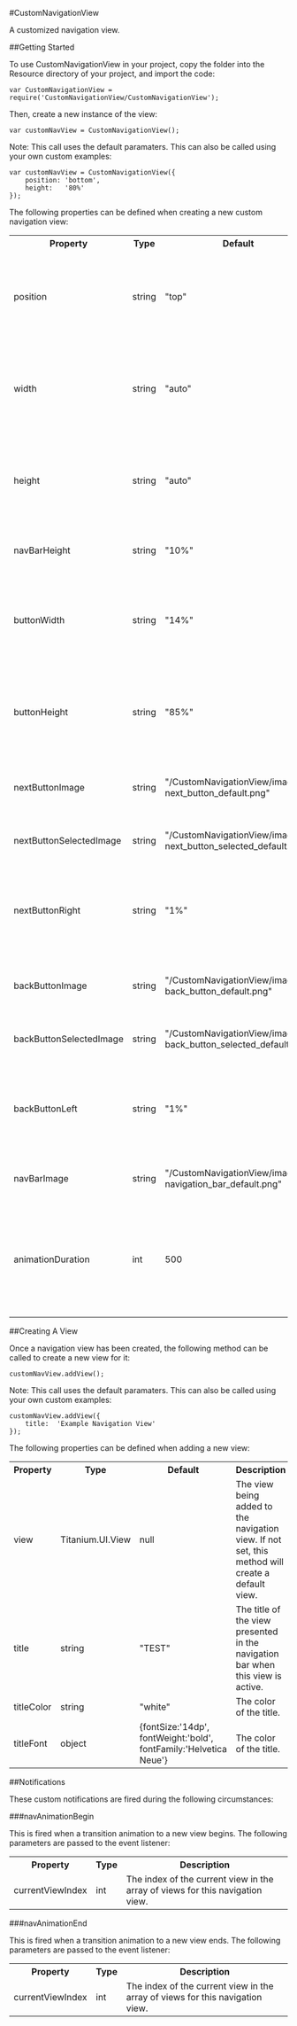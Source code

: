 #CustomNavigationView

A customized navigation view.

##Getting Started

To use CustomNavigationView in your project, copy the folder into the Resource directory of your project, and import the code:

```
var CustomNavigationView = require('CustomNavigationView/CustomNavigationView');
```

Then, create a new instance of the view:

```
var customNavView = CustomNavigationView();
```

Note: This call uses the default paramaters.  This can also be called using your own custom examples:

```
var customNavView = CustomNavigationView({
    position: 'bottom',
    height:   '80%'
});
```

The following properties can be defined when creating a new custom navigation view:

<table>
    <tr>
        <th>Property</th>
        <th>Type</th>
        <th>Default</th>
        <th>Description</th>
    </tr>
    <tr>
        <td>position</td>
        <td>string</td>
        <td>&quot;top&quot;</td>
        <td>Defines where the navigation bar will be on the view.  This can be either &quot;top&quot; or &quot;bottom&quot;</td>
    </tr>
    <tr>
        <td>width</td>
        <td>string</td>
        <td>&quot;auto&quot;</td>
        <td>Defines the width of the navigation view (and subsequently the maximum width of all its views)</td>
    </tr>
    <tr>
        <td>height</td>
        <td>string</td>
        <td>&quot;auto&quot;</td>
        <td>Defines the height of the navigation view (and subsequently the maximum height of all its views)</td>
    </tr>
    <tr>
        <td>navBarHeight</td>
        <td>string</td>
        <td>&quot;10%&quot;</td>
        <td>Defines the height of the navigation bar</td>
    </tr>
    <tr>
        <td>buttonWidth</td>
        <td>string</td>
        <td>&quot;14%&quot;</td>
        <td>Defines the button width of the back and next buttons of the navigation view</td>
    </tr>
    <tr>
        <td>buttonHeight</td>
        <td>string</td>
        <td>&quot;85%&quot;</td>
        <td>Defines the button height of the back and next buttons of the navigation view</td>
    </tr>
    <tr>
        <td>nextButtonImage</td>
        <td>string</td>
        <td>&quot;/CustomNavigationView/images/ next_button_default.png&quot;</td>
        <td>The image of the next button (normal state)</td>
    </tr>
    <tr>
        <td>nextButtonSelectedImage</td>
        <td>string</td>
        <td>&quot;/CustomNavigationView/images/ next_button_selected_default.png&quot;</td>
        <td>The image of the next button (active state)</td>
    </tr>
    <tr>
        <td>nextButtonRight</td>
        <td>string</td>
        <td>&quot;1%&quot;</td>
        <td>Defines the padding between the next button the right-end of the navigation bar</td>
    </tr>
    <tr>
        <td>backButtonImage</td>
        <td>string</td>
        <td>&quot;/CustomNavigationView/images/ back_button_default.png&quot;</td>
        <td>The image of the back button (normal state)</td>
    </tr>
    <tr>
        <td>backButtonSelectedImage</td>
        <td>string</td>
        <td>&quot;/CustomNavigationView/images/ back_button_selected_default.png&quot;</td>
        <td>The image of the back button (active state)</td>
    </tr>
    <tr>
        <td>backButtonLeft</td>
        <td>string</td>
        <td>&quot;1%&quot;</td>
        <td>Defines the padding between the back button the left-end of the navigation bar</td>
    </tr>
    <tr>
        <td>navBarImage</td>
        <td>string</td>
        <td>&quot;/CustomNavigationView/images/ navigation_bar_default.png&quot;</td>
        <td>The image of the navigation bar</td>
    </tr>
     <tr>
        <td>animationDuration</td>
        <td>int</td>
        <td>500</td>
        <td>The time is takes (in ms) for the next view to transition onto the screen when the next or back buttons are pressed</td>
    </tr>
</table>

##Creating A View

Once a navigation view has been created, the following method can be called to create a new view for it:

```
customNavView.addView();
```

Note: This call uses the default paramaters.  This can also be called using your own custom examples:

```
customNavView.addView({
    title:	'Example Navigation View'
});
```

The following properties can be defined when adding a new view:

<table>
    <tr>
        <th>Property</th>
        <th>Type</th>
        <th>Default</th>
        <th>Description</th>
    </tr>
    <tr>
        <td>view</td>
        <td>Titanium.UI.View</td>
        <td>null</td>
        <td>The view being added to the navigation view.  If not set, this method will create a default view.</td>
    </tr>
    <tr>
        <td>title</td>
        <td>string</td>
        <td>&quot;TEST&quot;</td>
        <td>The title of the view presented in the navigation bar when this view is active.</td>
    </tr>
    <tr>
        <td>titleColor</td>
        <td>string</td>
        <td>&quot;white&quot;</td>
        <td>The color of the title.</td>
    </tr>
    <tr>
        <td>titleFont</td>
        <td>object</td>
        <td>{fontSize:'14dp', fontWeight:'bold', fontFamily:'Helvetica Neue'}</td>
        <td>The color of the title.</td>
    </tr>
</table>

##Notifications

These custom notifications are fired during the following circumstances:

###navAnimationBegin

This is fired when a transition animation to a new view begins.  The following parameters are passed to the event listener:

<table>
    <tr>
        <th>Property</th>
        <th>Type</th>
        <th>Description</th>
    </tr>
    <tr>
        <td>currentViewIndex</td>
        <td>int</td>
        <td>The index of the current view in the array of views for this navigation view.</td>
    </tr>
</table>

###navAnimationEnd

This is fired when a transition animation to a new view ends.  The following parameters are passed to the event listener:

<table>
    <tr>
        <th>Property</th>
        <th>Type</th>
        <th>Description</th>
    </tr>
    <tr>
        <td>currentViewIndex</td>
        <td>int</td>
        <td>The index of the current view in the array of views for this navigation view.</td>
    </tr>
</table>